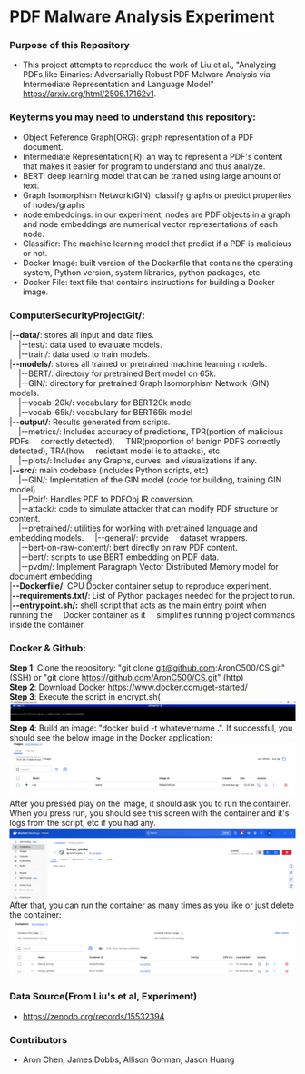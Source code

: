 # PDF Malware Analysis Experiment

### Purpose of this Repository  
- This project attempts to reproduce the work of Liu et al., "Analyzing PDFs like Binaries: Adversarially Robust PDF Malware Analysis via Intermediate Representation and Language Model" https://arxiv.org/html/2506.17162v1.

### Keyterms you may need to understand this repository:  
- Object Reference Graph(ORG): graph representation of a PDF document.
- Intermediate Representation(IR): an way to represent a PDF's content that makes it easier for program to understand and thus analyze.
- BERT: deep learning model that can be trained using large amount of text.
- Graph Isomorphism Network(GIN): classify graphs or predict properties of nodes/graphs 
- node embeddings: in our experiment, nodes are PDF objects in a graph and node embeddings are numerical vector representations of each node.
- Classifier: The machine learning model that predict if a PDF is malicious or not.
- Docker Image: built version of the Dockerfile that contains the operating system, Python version, system libraries, python packages, etc.
- Docker File: text file that contains instructions for building a Docker image.

### ComputerSecurityProjectGit/:
|**--data/**: stores all input and data files.  
&nbsp;&nbsp;&nbsp;&nbsp;|--test/: data used to evaluate models.  
&nbsp;&nbsp;&nbsp;&nbsp;|--train/: data used to train models.  
|**--models/**: stores all trained or pretrained machine learning models.  
&nbsp;&nbsp;&nbsp;&nbsp;|--BERT/: directory for pretrained Bert model on 65k.  
&nbsp;&nbsp;&nbsp;&nbsp;|--GIN/: directory for pretrained Graph Isomorphism Network (GIN) models.  
&nbsp;&nbsp;&nbsp;&nbsp;|--vocab-20k/: vocabulary for BERT20k model  
&nbsp;&nbsp;&nbsp;&nbsp;|--vocab-65k/: vocabulary for BERT65k model  
|**--output/**: Results generated from scripts.  
&nbsp;&nbsp;&nbsp;&nbsp;|--metrics/: Includes accuracy of predictions, TPR(portion of malicious PDFs &nbsp;&nbsp;&nbsp;&nbsp;correctly detected), &nbsp;&nbsp;&nbsp;&nbsp;TNR(proportion of benign PDFS correctly detected), TRA(how &nbsp;&nbsp;&nbsp;&nbsp;resistant model is to attacks), etc.  
&nbsp;&nbsp;&nbsp;&nbsp;|--plots/: Includes any Graphs, curves, and visualizations if any.  
|**--src/**: main codebase (includes Python scripts, etc)  
&nbsp;&nbsp;&nbsp;&nbsp;|--GIN/: Implemtation of the GIN model (code for building, training GIN model)  
&nbsp;&nbsp;&nbsp;&nbsp;|--Poir/: Handles PDF to PDFObj IR conversion.  
&nbsp;&nbsp;&nbsp;&nbsp;|--attack/: code to simulate attacker that can modify PDF structure or content.  
&nbsp;&nbsp;&nbsp;&nbsp;|--pretrained/: utilities for working with pretrained language and embedding models. 
&nbsp;&nbsp;&nbsp;&nbsp;|--general/: provide &nbsp;&nbsp;&nbsp;&nbsp;dataset wrappers.  
&nbsp;&nbsp;&nbsp;&nbsp;|--bert-on-raw-content/: bert directly on raw PDF content.  
&nbsp;&nbsp;&nbsp;&nbsp;|--bert/: scripts to use BERT embedding on PDF data.  
&nbsp;&nbsp;&nbsp;&nbsp;|--pvdm/: Implement Paragraph Vector Distributed Memory model for document embedding  
|**--Dockerfile/**: CPU Docker container setup to reproduce experiment.  
|**--requirements.txt/**: List of Python packages needed for the project to run.  
|**--entrypoint.sh/:** shell script that acts as the main entry point when running the &nbsp;&nbsp;&nbsp;&nbsp;Docker container as it &nbsp;&nbsp;&nbsp;&nbsp;simplifies running project commands inside the container. 


### Docker & Github:  
**Step 1**: Clone the repository: "git clone git@github.com:AronC500/CS.git" (SSH) or "git clone https://github.com/AronC500/CS.git" (http)  
**Step 2**: Download Docker https://www.docker.com/get-started/  
**Step 3**: Execute the script in encrypt.sh(
![Image 4](https://github.com/AronC500/CS/blob/main/images/Untitled%20document%20%283%29%20%281%29.png?raw=true)  
**Step 4**: Build an image: "docker build -t whatevername .". If successful, you should see the below image in the Docker application:  
![Image 5](https://github.com/AronC500/CS/blob/main/images/Untitled%20document%20%284%29.png?raw=true)  
After you pressed play on the image, it should ask you to run the container. When you press run, you should see this screen with the container and it's logs from the script, etc if you had any.  
![image](https://github.com/AronC500/CS/blob/main/images/Untitled%20document%20%284%29%20%281%29.png?raw=true)  
After that, you can run the container as many times as you like or just delete the container:
![Image 3](https://github.com/AronC500/CS/blob/main/images/Untitled%20document%20%283%29.png?raw=true) 



### Data Source(From Liu's et al, Experiment)
- https://zenodo.org/records/15532394 

### Contributors
- Aron Chen, James Dobbs, Allison Gorman, Jason Huang

